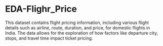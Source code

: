 # EDA-Flighr_Price
 This dataset contains flight pricing information, including various flight details such as airline, route, duration, and price, for domestic flights in India. The data allows for the exploration of how factors like departure city, stops, and travel time impact ticket pricing.
